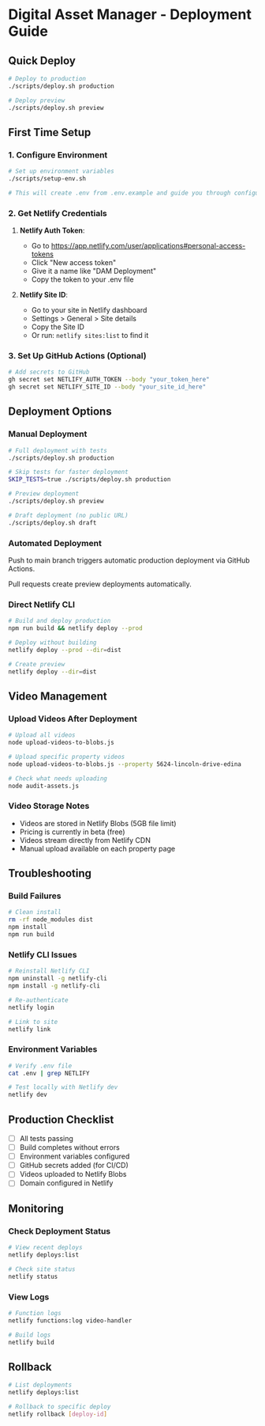 # Digital Asset Manager - Deployment Guide

## Quick Deploy

```bash
# Deploy to production
./scripts/deploy.sh production

# Deploy preview
./scripts/deploy.sh preview
```

## First Time Setup

### 1. Configure Environment

```bash
# Set up environment variables
./scripts/setup-env.sh

# This will create .env from .env.example and guide you through configuration
```

### 2. Get Netlify Credentials

1. **Netlify Auth Token**:
   - Go to https://app.netlify.com/user/applications#personal-access-tokens
   - Click "New access token"
   - Give it a name like "DAM Deployment"
   - Copy the token to your .env file

2. **Netlify Site ID**:
   - Go to your site in Netlify dashboard
   - Settings > General > Site details
   - Copy the Site ID
   - Or run: `netlify sites:list` to find it

### 3. Set Up GitHub Actions (Optional)

```bash
# Add secrets to GitHub
gh secret set NETLIFY_AUTH_TOKEN --body "your_token_here"
gh secret set NETLIFY_SITE_ID --body "your_site_id_here"
```

## Deployment Options

### Manual Deployment

```bash
# Full deployment with tests
./scripts/deploy.sh production

# Skip tests for faster deployment
SKIP_TESTS=true ./scripts/deploy.sh production

# Preview deployment
./scripts/deploy.sh preview

# Draft deployment (no public URL)
./scripts/deploy.sh draft
```

### Automated Deployment

Push to main branch triggers automatic production deployment via GitHub Actions.

Pull requests create preview deployments automatically.

### Direct Netlify CLI

```bash
# Build and deploy production
npm run build && netlify deploy --prod

# Deploy without building
netlify deploy --prod --dir=dist

# Create preview
netlify deploy --dir=dist
```

## Video Management

### Upload Videos After Deployment

```bash
# Upload all videos
node upload-videos-to-blobs.js

# Upload specific property videos
node upload-videos-to-blobs.js --property 5624-lincoln-drive-edina

# Check what needs uploading
node audit-assets.js
```

### Video Storage Notes

- Videos are stored in Netlify Blobs (5GB file limit)
- Pricing is currently in beta (free)
- Videos stream directly from Netlify CDN
- Manual upload available on each property page

## Troubleshooting

### Build Failures

```bash
# Clean install
rm -rf node_modules dist
npm install
npm run build
```

### Netlify CLI Issues

```bash
# Reinstall Netlify CLI
npm uninstall -g netlify-cli
npm install -g netlify-cli

# Re-authenticate
netlify login

# Link to site
netlify link
```

### Environment Variables

```bash
# Verify .env file
cat .env | grep NETLIFY

# Test locally with Netlify dev
netlify dev
```

## Production Checklist

- [ ] All tests passing
- [ ] Build completes without errors
- [ ] Environment variables configured
- [ ] GitHub secrets added (for CI/CD)
- [ ] Videos uploaded to Netlify Blobs
- [ ] Domain configured in Netlify

## Monitoring

### Check Deployment Status

```bash
# View recent deploys
netlify deploys:list

# Check site status
netlify status
```

### View Logs

```bash
# Function logs
netlify functions:log video-handler

# Build logs
netlify build
```

## Rollback

```bash
# List deployments
netlify deploys:list

# Rollback to specific deploy
netlify rollback [deploy-id]
```